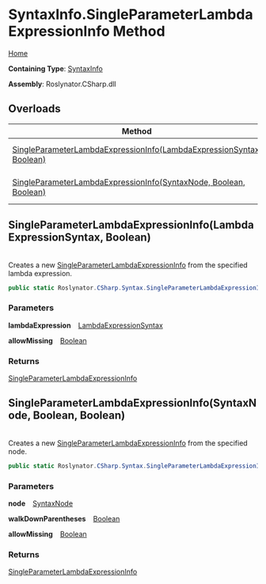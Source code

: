 # SyntaxInfo\.SingleParameterLambdaExpressionInfo Method

[Home](../../../../README.md)

**Containing Type**: [SyntaxInfo](../README.md)

**Assembly**: Roslynator\.CSharp\.dll

## Overloads

| Method | Summary |
| ------ | ------- |
| [SingleParameterLambdaExpressionInfo(LambdaExpressionSyntax, Boolean)](#Roslynator_CSharp_SyntaxInfo_SingleParameterLambdaExpressionInfo_Microsoft_CodeAnalysis_CSharp_Syntax_LambdaExpressionSyntax_System_Boolean_) | Creates a new [SingleParameterLambdaExpressionInfo](../../Syntax/SingleParameterLambdaExpressionInfo/README.md) from the specified lambda expression\. |
| [SingleParameterLambdaExpressionInfo(SyntaxNode, Boolean, Boolean)](#Roslynator_CSharp_SyntaxInfo_SingleParameterLambdaExpressionInfo_Microsoft_CodeAnalysis_SyntaxNode_System_Boolean_System_Boolean_) | Creates a new [SingleParameterLambdaExpressionInfo](../../Syntax/SingleParameterLambdaExpressionInfo/README.md) from the specified node\. |

## SingleParameterLambdaExpressionInfo\(LambdaExpressionSyntax, Boolean\) <a name="Roslynator_CSharp_SyntaxInfo_SingleParameterLambdaExpressionInfo_Microsoft_CodeAnalysis_CSharp_Syntax_LambdaExpressionSyntax_System_Boolean_"></a>

\
Creates a new [SingleParameterLambdaExpressionInfo](../../Syntax/SingleParameterLambdaExpressionInfo/README.md) from the specified lambda expression\.

```csharp
public static Roslynator.CSharp.Syntax.SingleParameterLambdaExpressionInfo SingleParameterLambdaExpressionInfo(Microsoft.CodeAnalysis.CSharp.Syntax.LambdaExpressionSyntax lambdaExpression, bool allowMissing = false)
```

### Parameters

**lambdaExpression** &ensp; [LambdaExpressionSyntax](https://docs.microsoft.com/en-us/dotnet/api/microsoft.codeanalysis.csharp.syntax.lambdaexpressionsyntax)

**allowMissing** &ensp; [Boolean](https://docs.microsoft.com/en-us/dotnet/api/system.boolean)

### Returns

[SingleParameterLambdaExpressionInfo](../../Syntax/SingleParameterLambdaExpressionInfo/README.md)

## SingleParameterLambdaExpressionInfo\(SyntaxNode, Boolean, Boolean\) <a name="Roslynator_CSharp_SyntaxInfo_SingleParameterLambdaExpressionInfo_Microsoft_CodeAnalysis_SyntaxNode_System_Boolean_System_Boolean_"></a>

\
Creates a new [SingleParameterLambdaExpressionInfo](../../Syntax/SingleParameterLambdaExpressionInfo/README.md) from the specified node\.

```csharp
public static Roslynator.CSharp.Syntax.SingleParameterLambdaExpressionInfo SingleParameterLambdaExpressionInfo(Microsoft.CodeAnalysis.SyntaxNode node, bool walkDownParentheses = true, bool allowMissing = false)
```

### Parameters

**node** &ensp; [SyntaxNode](https://docs.microsoft.com/en-us/dotnet/api/microsoft.codeanalysis.syntaxnode)

**walkDownParentheses** &ensp; [Boolean](https://docs.microsoft.com/en-us/dotnet/api/system.boolean)

**allowMissing** &ensp; [Boolean](https://docs.microsoft.com/en-us/dotnet/api/system.boolean)

### Returns

[SingleParameterLambdaExpressionInfo](../../Syntax/SingleParameterLambdaExpressionInfo/README.md)

